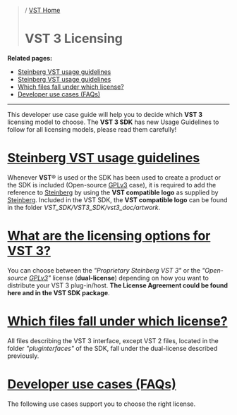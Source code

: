 >/ [VST Home](/Index.md)
>
># VST 3 Licensing

**Related pages:**

- [Steinberg VST usage guidelines](../VST+3+Licensing/Usage+guidelines.md)
- [Steinberg VST usage guidelines](../VST+3+Licensing/Usage+guidelines.md)
- [Which files fall under which license?](../VST+3+Licensing/Which+files+fall+under+which+license.md)
- [Developer use cases (FAQs)](../VST+3+Licensing/Developer+use+cases.md)

---

This developer use case guide will help you to decide which **VST 3** licensing model to choose. The **VST 3 SDK** has new Usage Guidelines to follow for all licensing models, please read them carefully!

# [Steinberg VST usage guidelines](../VST+3+Licensing/Usage+guidelines.md)

Whenever **VST**® is used or the SDK has been used to create a product or the SDK is included (Open-source [GPLv3](https://www.gnu.org/licenses/gpl-3.0.en.html) case), it is required to add the reference to [Steinberg](https://www.steinberg.net/) by using the **VST compatible logo** as supplied by [Steinberg](https://www.steinberg.net/). Included in the VST SDK, the **VST compatible logo** can be found in the folder *VST_SDK/VST3_SDK/vst3_doc/artwork*.

# [What are the licensing options for VST 3?](../VST+3+Licensing/What+are+the+licensing+options.md)

You can choose between the *"Proprietary Steinberg VST 3"* or the *"Open-source [GPLv3](https://www.gnu.org/licenses/gpl-3.0.en.html)"* license (**dual-license**) depending on how you want to distribute your VST 3 plug-in/host. **The License Agreement could be found here and in the VST SDK package**.

# [Which files fall under which license?](../VST+3+Licensing/Which+files+fall+under+which+license.md)

All files describing the VST 3 interface, except VST 2 files, located in the folder *"pluginterfaces"* of the SDK, fall under the dual-license described previously.

# [Developer use cases (FAQs)](../VST+3+Licensing/Developer+use+cases.md)
The following use cases support you to choose the right license.

